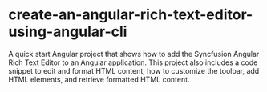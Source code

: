 # create-an-angular-rich-text-editor-using-angular-cli
A quick start Angular project that shows how to add the Syncfusion Angular Rich Text Editor to an Angular application. This project also includes a code snippet to edit and format HTML content, how to customize the toolbar, add HTML elements, and retrieve formatted HTML content.
